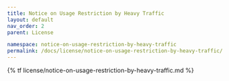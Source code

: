 ```yaml
---
title: Notice on Usage Restriction by Heavy Traffic
layout: default
nav_order: 2
parent: License

namespace: notice-on-usage-restriction-by-heavy-traffic
permalink: /docs/license/notice-on-usage-restriction-by-heavy-traffic/
---
```

{% tf license/notice-on-usage-restriction-by-heavy-traffic.md %}